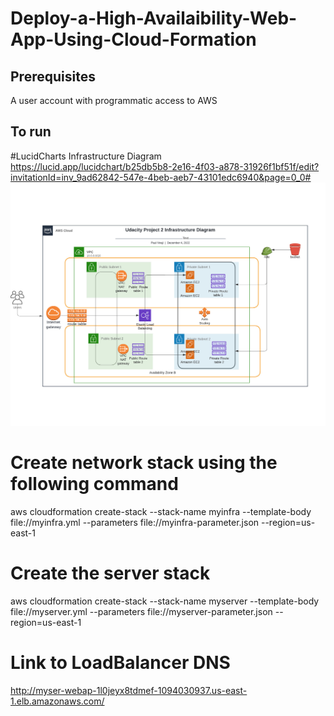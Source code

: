 
# Deploy-a-High-Availaibility-Web-App-Using-Cloud-Formation

## Prerequisites
A user account with programmatic access to AWS

## To run

#LucidCharts Infrastructure Diagram
https://lucid.app/lucidchart/b25db5b8-2e16-4f03-a878-31926f1bf51f/edit?invitationId=inv_9ad62842-547e-4beb-aeb7-43101edc6940&page=0_0#
<img width="1438" alt="Screenshot 2022-06-17 at 14 52 03" src="https://github.com/paularinzee/Deploy-a-High-Availaibility-Web-App-Using-Cloud-Formation/blob/master/screenshots/Infrastructure%20Diagram.jpeg">

# Create network stack using the following command
aws cloudformation create-stack --stack-name myinfra --template-body file://myinfra.yml    --parameters file://myinfra-parameter.json  --region=us-east-1

# Create the server stack
aws cloudformation create-stack --stack-name myserver --template-body file://myserver.yml --parameters file://myserver-parameter.json --region=us-east-1

# Link to LoadBalancer DNS
http://myser-webap-1l0jeyx8tdmef-1094030937.us-east-1.elb.amazonaws.com/


